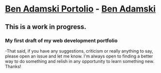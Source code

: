 # [Ben Adamski Portolio](http://bengitscode.com) - [Ben Adamski](http://linkedin/in/bengitscode)

## This is a work in progress.

### My first draft of my web development portfolio

 -That said, if you have any suggestions, criticism or really anything to say,
please open an issue and let me know. I'm always open to finding a better way
to do something and relish in any opportunity to learn something new. Thanks!
